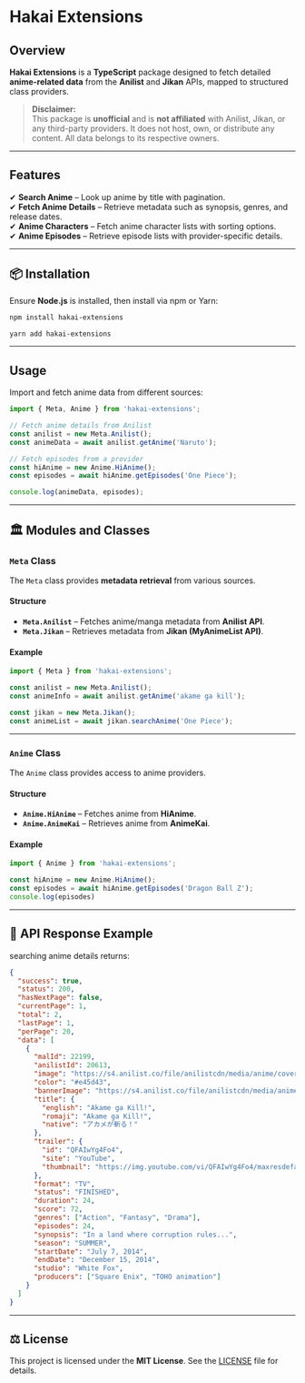 

#  Hakai Extensions  


##  Overview  

**Hakai Extensions** is a **TypeScript** package designed to fetch detailed **anime-related data** from the **Anilist** and **Jikan** APIs, mapped to structured class providers.  

> **Disclaimer:**  
> This package is **unofficial** and is **not affiliated** with Anilist, Jikan, or any third-party providers. It does not host, own, or distribute any content. All data belongs to its respective owners.  

---  

## Features  

✔ **Search Anime** – Look up anime by title with pagination.  
✔ **Fetch Anime Details** – Retrieve metadata such as synopsis, genres, and release dates.  
✔ **Anime Characters** – Fetch anime character lists with sorting options.  
✔ **Anime Episodes** – Retrieve episode lists with provider-specific details.  

---  

## 📦 Installation  

Ensure **Node.js** is installed, then install via npm or Yarn:  

```bash
npm install hakai-extensions
```

```bash
yarn add hakai-extensions
```

---  

##  Usage  

Import and fetch anime data from different sources:  

```typescript
import { Meta, Anime } from 'hakai-extensions';

// Fetch anime details from Anilist
const anilist = new Meta.Anilist();
const animeData = await anilist.getAnime('Naruto');

// Fetch episodes from a provider
const hiAnime = new Anime.HiAnime();
const episodes = await hiAnime.getEpisodes('One Piece');

console.log(animeData, episodes);
```

---  

## 🏛 Modules and Classes  

###  `Meta` Class  

The `Meta` class provides **metadata retrieval** from various sources.  

#### **Structure**  

- **`Meta.Anilist`** – Fetches anime/manga metadata from **Anilist API**.  
- **`Meta.Jikan`** – Retrieves metadata from **Jikan (MyAnimeList API)**.  

#### **Example**  

```typescript
import { Meta } from 'hakai-extensions';

const anilist = new Meta.Anilist();
const animeInfo = await anilist.getAnime('akame ga kill');

const jikan = new Meta.Jikan();
const animeList = await jikan.searchAnime('One Piece');
```

---

### `Anime` Class  

The `Anime` class provides access to anime providers.  

#### **Structure**  

- **`Anime.HiAnime`** – Fetches anime from **HiAnime**.  
- **`Anime.AnimeKai`** – Retrieves anime from **AnimeKai**.  

#### **Example**  

```typescript
import { Anime } from 'hakai-extensions';

const hiAnime = new Anime.HiAnime();
const episodes = await hiAnime.getEpisodes('Dragon Ball Z');
console.log(episodes)
```

---  

## 🔄 API Response Example  

searching anime details returns:  

```json
{
  "success": true,
  "status": 200,
  "hasNextPage": false,
  "currentPage": 1,
  "total": 2,
  "lastPage": 1,
  "perPage": 20,
  "data": [
    {
      "malId": 22199,
      "anilistId": 20613,
      "image": "https://s4.anilist.co/file/anilistcdn/media/anime/cover/large/bx20613-4VGGPacciJBL.jpg",
      "color": "#e45d43",
      "bannerImage": "https://s4.anilist.co/file/anilistcdn/media/anime/banner/20613-CoEQF4qKiWDX.jpg",
      "title": {
        "english": "Akame ga Kill!",
        "romaji": "Akame ga Kill!",
        "native": "アカメが斬る！"
      },
      "trailer": {
        "id": "QFAIwYg4Fo4",
        "site": "YouTube",
        "thumbnail": "https://img.youtube.com/vi/QFAIwYg4Fo4/maxresdefault.jpg"
      },
      "format": "TV",
      "status": "FINISHED",
      "duration": 24,
      "score": 72,
      "genres": ["Action", "Fantasy", "Drama"],
      "episodes": 24,
      "synopsis": "In a land where corruption rules...",
      "season": "SUMMER",
      "startDate": "July 7, 2014",
      "endDate": "December 15, 2014",
      "studio": "White Fox",
      "producers": ["Square Enix", "TOHO animation"]
    }
  ]
}
```

---

## ⚖ License  

This project is licensed under the **MIT License**. See the [LICENSE](./LICENSE) file for details.
